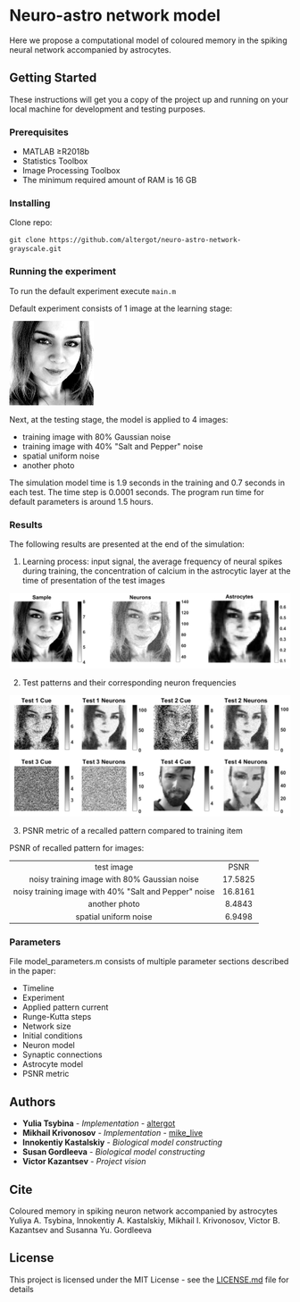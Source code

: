 
# Neuro-astro network model

Here we propose a computational model of coloured memory in the spiking neural network accompanied by astrocytes.

## Getting Started

These instructions will get you a copy of the project up and running on your local machine for development and testing purposes.

### Prerequisites

- MATLAB ≥R2018b
- Statistics Toolbox
- Image Processing Toolbox
- The minimum required amount of RAM is 16 GB

### Installing

Clone repo:
```
git clone https://github.com/altergot/neuro-astro-network-grayscale.git
```

### Running the experiment

To run the default experiment execute `main.m`

Default experiment consists of 1 image at the learning stage:

![Julia](/images/Julia.jpg "Julia")

Next, at the testing stage, the model is applied to 4 images:
- training image with 80% Gaussian noise
- training image with 40% "Salt and Pepper" noise 
- spatial uniform noise
- another photo

The simulation model time is 1.9 seconds in the training and 0.7 seconds in each test. The time step is 0.0001 seconds.
The program run time for default parameters is around 1.5 hours.

### Results

The following results are presented at the end of the simulation:

1. Learning process: input signal, the average frequency of neural spikes during training, the concentration of calcium in the astrocytic layer at the time of presentation of the test images

![training](/results/Training.png "Training")
 
2. Test patterns and their corresponding neuron frequencies

![response](/results/Test.png "Test")

3. PSNR metric of a recalled pattern compared to training item

PSNR of recalled pattern for images:

 <table>
        </tr>
        <tr style="text-align: center;">
            <td>test image</td>
            <td>PSNR</td>
        </tr>
        <tr style="text-align: center;">
            <td>noisy training image with 80% Gaussian noise</td>
            <td>17.5825</td>
        </tr>
        <tr style="text-align: center;">
            <td>noisy training image with 40% "Salt and Pepper" noise</td>
            <td>16.8161</td>
        </tr>
        <tr style="text-align: center;">
            <td>another photo</td>
            <td>8.4843</td>
        </tr>
        <tr style="text-align: center;">
            <td>spatial uniform noise</td>
            <td>6.9498</td>
        </tr>
    </table>

### Parameters

File model_parameters.m consists of multiple parameter sections described in the paper:
- Timeline
- Experiment
- Applied pattern current
- Runge-Kutta steps
- Network size
- Initial conditions
- Neuron model
- Synaptic connections
- Astrocyte model
- PSNR metric

## Authors

* **Yulia Tsybina** - *Implementation* - [altergot](https://github.com/altergot)
* **Mikhail Krivonosov** - *Implementation* - [mike_live](https://github.com/mike_live)
* **Innokentiy Kastalskiy** - *Biological model constructing*
* **Susan Gordleeva** - *Biological model constructing*
* **Victor Kazantsev** - *Project vision*


## Cite

Coloured memory in spiking neuron network accompanied by astrocytes
Yuliya A. Tsybina, Innokentiy A. Kastalskiy, Mikhail I. Krivonosov, Victor B. Kazantsev and Susanna Yu. Gordleeva

## License

This project is licensed under the MIT License - see the [LICENSE.md](LICENSE.md) file for details

